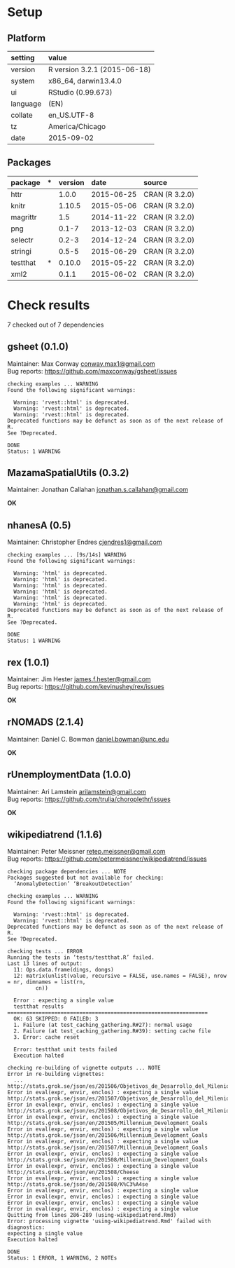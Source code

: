 # Setup

## Platform

|setting  |value                        |
|:--------|:----------------------------|
|version  |R version 3.2.1 (2015-06-18) |
|system   |x86_64, darwin13.4.0         |
|ui       |RStudio (0.99.673)           |
|language |(EN)                         |
|collate  |en_US.UTF-8                  |
|tz       |America/Chicago              |
|date     |2015-09-02                   |

## Packages

|package  |*  |version |date       |source         |
|:--------|:--|:-------|:----------|:--------------|
|httr     |   |1.0.0   |2015-06-25 |CRAN (R 3.2.0) |
|knitr    |   |1.10.5  |2015-05-06 |CRAN (R 3.2.0) |
|magrittr |   |1.5     |2014-11-22 |CRAN (R 3.2.0) |
|png      |   |0.1-7   |2013-12-03 |CRAN (R 3.2.0) |
|selectr  |   |0.2-3   |2014-12-24 |CRAN (R 3.2.0) |
|stringi  |   |0.5-5   |2015-06-29 |CRAN (R 3.2.0) |
|testthat |*  |0.10.0  |2015-05-22 |CRAN (R 3.2.0) |
|xml2     |   |0.1.1   |2015-06-02 |CRAN (R 3.2.0) |

# Check results
7 checked out of 7 dependencies 

## gsheet (0.1.0)
Maintainer: Max Conway <conway.max1@gmail.com>  
Bug reports: https://github.com/maxconway/gsheet/issues

```
checking examples ... WARNING
Found the following significant warnings:

  Warning: 'rvest::html' is deprecated.
  Warning: 'rvest::html' is deprecated.
  Warning: 'rvest::html' is deprecated.
Deprecated functions may be defunct as soon as of the next release of
R.
See ?Deprecated.
```
```
DONE
Status: 1 WARNING
```

## MazamaSpatialUtils (0.3.2)
Maintainer: Jonathan Callahan <jonathan.s.callahan@gmail.com>

__OK__

## nhanesA (0.5)
Maintainer: Christopher Endres <cjendres1@gmail.com>

```
checking examples ... [9s/14s] WARNING
Found the following significant warnings:

  Warning: 'html' is deprecated.
  Warning: 'html' is deprecated.
  Warning: 'html' is deprecated.
  Warning: 'html' is deprecated.
  Warning: 'html' is deprecated.
  Warning: 'html' is deprecated.
Deprecated functions may be defunct as soon as of the next release of
R.
See ?Deprecated.
```
```
DONE
Status: 1 WARNING
```

## rex (1.0.1)
Maintainer: Jim Hester <james.f.hester@gmail.com>  
Bug reports: https://github.com/kevinushey/rex/issues

__OK__

## rNOMADS (2.1.4)
Maintainer: Daniel C. Bowman <daniel.bowman@unc.edu>

__OK__

## rUnemploymentData (1.0.0)
Maintainer: Ari Lamstein <arilamstein@gmail.com>  
Bug reports: https://github.com/trulia/choroplethr/issues

__OK__

## wikipediatrend (1.1.6)
Maintainer: Peter Meissner <retep.meissner@gmail.com>  
Bug reports: https://github.com/petermeissner/wikipediatrend/issues

```
checking package dependencies ... NOTE
Packages suggested but not available for checking:
  ‘AnomalyDetection’ ‘BreakoutDetection’
```
```
checking examples ... WARNING
Found the following significant warnings:

  Warning: 'rvest::html' is deprecated.
  Warning: 'rvest::html' is deprecated.
Deprecated functions may be defunct as soon as of the next release of
R.
See ?Deprecated.
```
```
checking tests ... ERROR
Running the tests in ‘tests/testthat.R’ failed.
Last 13 lines of output:
  11: Ops.data.frame(dings, dongs)
  12: matrix(unlist(value, recursive = FALSE, use.names = FALSE), nrow = nr, dimnames = list(rn, 
         cn))
  
  Error : expecting a single value
  testthat results ================================================================
  OK: 63 SKIPPED: 0 FAILED: 3
  1. Failure (at test_caching_gathering.R#27): normal usage 
  2. Failure (at test_caching_gathering.R#39): setting cache file 
  3. Error: cache reset 
  
  Error: testthat unit tests failed
  Execution halted
```
```
checking re-building of vignette outputs ... NOTE
Error in re-building vignettes:
  ...
http://stats.grok.se/json/es/201506/Objetivos_de_Desarrollo_del_Milenio
Error in eval(expr, envir, enclos) : expecting a single value
http://stats.grok.se/json/es/201507/Objetivos_de_Desarrollo_del_Milenio
Error in eval(expr, envir, enclos) : expecting a single value
http://stats.grok.se/json/es/201508/Objetivos_de_Desarrollo_del_Milenio
Error in eval(expr, envir, enclos) : expecting a single value
http://stats.grok.se/json/en/201505/Millennium_Development_Goals
Error in eval(expr, envir, enclos) : expecting a single value
http://stats.grok.se/json/en/201506/Millennium_Development_Goals
Error in eval(expr, envir, enclos) : expecting a single value
http://stats.grok.se/json/en/201507/Millennium_Development_Goals
Error in eval(expr, envir, enclos) : expecting a single value
http://stats.grok.se/json/en/201508/Millennium_Development_Goals
Error in eval(expr, envir, enclos) : expecting a single value
http://stats.grok.se/json/en/201508/Cheese
Error in eval(expr, envir, enclos) : expecting a single value
http://stats.grok.se/json/de/201508/K%C3%A4se
Error in eval(expr, envir, enclos) : expecting a single value
Error in eval(expr, envir, enclos) : expecting a single value
Error in eval(expr, envir, enclos) : expecting a single value
Error in eval(expr, envir, enclos) : expecting a single value
Quitting from lines 286-289 (using-wikipediatrend.Rmd) 
Error: processing vignette 'using-wikipediatrend.Rmd' failed with diagnostics:
expecting a single value
Execution halted

```
```
DONE
Status: 1 ERROR, 1 WARNING, 2 NOTEs
```

